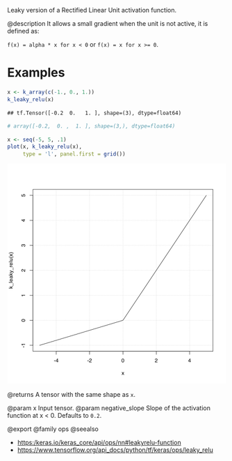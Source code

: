 Leaky version of a Rectified Linear Unit activation function.

@description
It allows a small gradient when the unit is not active, it is defined as:

`f(x) = alpha * x for x < 0` or `f(x) = x for x >= 0`.

# Examples

```r
x <- k_array(c(-1., 0., 1.))
k_leaky_relu(x)
```

```
## tf.Tensor([-0.2  0.   1. ], shape=(3), dtype=float64)
```

```r
# array([-0.2,  0. ,  1. ], shape=(3,), dtype=float64)
```

```r
x <- seq(-5, 5, .1)
plot(x, k_leaky_relu(x),
     type = 'l', panel.first = grid())
```

![plot of chunk unnamed-chunk-2](k_leaky_relu-unnamed-chunk-2-1.svg)

@returns
A tensor with the same shape as `x`.

@param x Input tensor.
@param negative_slope Slope of the activation function at x < 0.
    Defaults to `0.2`.

@export
@family ops
@seealso
+ <https:/keras.io/keras_core/api/ops/nn#leakyrelu-function>
+ <https://www.tensorflow.org/api_docs/python/tf/keras/ops/leaky_relu>

